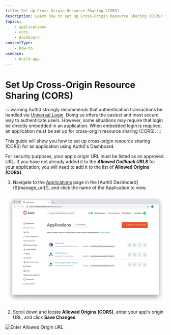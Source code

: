 ```yaml
---
title: Set Up Cross-Origin Resource Sharing (CORS)
description: Learn how to set up Cross-Origin Resource Sharing (CORS) for an application registered with Auth0 using the Auth0 Management Dashboard.
topics:
    - applications
    - cors
    - dashboard
contentType:
    - how-to
useCase: 
    - build-app
---
```

# Set Up Cross-Origin Resource Sharing (CORS)

::: warning
Auth0 strongly recommends that authentication transactions be handled via [Universal Login](/universal-login). Doing so offers the easiest and most secure way to authenticate users. However, some situations may require that login be directly embedded in an application. When embedded login is required, an application must be set up for cross-origin resource sharing (CORS).
:::

This guide will show you how to set up cross-origin resource sharing (CORS) for an application using Auth0's Dashboard.

For security purposes, your app's origin URL must be listed as an approved URL. If you have not already added it to the <dfn data-key="callback">**Allowed Callback URLS**</dfn> for your application, you will need to add it to the list of **Allowed Origins (CORS)**. 

1. Navigate to the [Applications](${manage_url}/#/applications) page in the [Auth0 Dashboard](${manage_url}/), and click the name of the Application to view.

![View Applications](/media/articles/dashboard/guides/app-list.png)

2. Scroll down and locate **Allowed Origins (CORS)**, enter your app's origin URL, and click **Save Changes**

![Enter Allowed Origin URL](/media/articles/clients/change-client-secret/client-settings.png)
